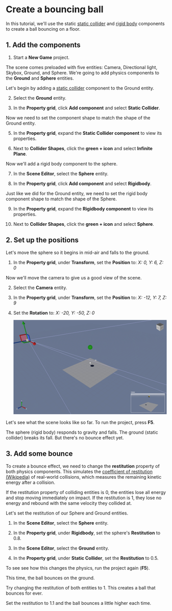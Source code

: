 # Create a bouncing ball

<div class="doc-incomplete"/>

In this tutorial, we'll use the static [static collider](static-colliders.md) and [rigid body](rigid-bodies.md) components to create a ball bouncing on a floor.

## 1. Add the components

1. Start a **New Game** project.
   
The scene comes preloaded with five entities: Camera, Directional light, Skybox, Ground, and Sphere. We're going to add physics components to the **Ground** and **Sphere** entities.

Let's begin by adding a [static collider](static-colliders.md) component to the Ground entity.
   
2. Select the **Ground** entity.

3. In the **Property grid**, click **Add component** and select **Static Collider**.

Now we need to set the component shape to match the shape of the Ground entity. 

5. In the **Property grid**, expand the **Static Collider component** to view its properties.

6. Next to **Collider Shapes**, click the **green + icon** and select **Infinite Plane**.

Now we'll add a rigid body component to the sphere.

7. In the **Scene Editor**, select the **Sphere** entity.

8. In the **Property grid**, click **Add component** and select **Rigidbody**.

Just like we did for the Ground entity, we need to set the rigid body component shape to match the shape of the Sphere.

9. In the **Property grid**, expand the **Rigidbody component** to view its properties.

10. Next to **Collider Shapes**, click the **green + icon** and select **Sphere**.

## 2. Set up the positions

Let's move the sphere so it begins in mid-air and falls to the ground.

1. In the **Property grid**, under **Transform**, set the **Position** to: _X: 0, Y: 6, Z: 0_

Now we'll move the camera to give us a good view of the scene. 

2. Select the **Camera** entity. 

3. In the **Property grid**, under **Transform**, set the **Position** to: _X: -12, Y: 7, Z: 9_

4. Set the **Rotation** to: _X: -20, Y: -50, Z: 0_

    ![Positions](media/create-a-bouncing-ball-positions.png)

Let's see what the scene looks like so far. To run the project, press **F5**.

The sphere (rigid body) responds to gravity and falls. The ground (static collider) breaks its fall. But there's no bounce effect yet.

## 3. Add some bounce

To create a bounce effect, we need to change the **restitution** property of both physics components. This simulates the [coefficient of restitution (Wikipedia)](https://en.wikipedia.org/wiki/Coefficient_of_restitution) of real-world collisions, which measures the remaining kinetic energy after a collision.

If the restitution property of colliding entities is 0, the entities lose all energy and stop moving immediately on impact. If the restitution is 1, they lose no energy and rebound with the same velocity they collided at.

Let's set the restitution of our Sphere and Ground entities.

1. In the **Scene Editor**, select the **Sphere** entity.

2. In the **Property grid**, under **Rigidbody**, set the sphere's **Restitution** to 0.8.

3. In the **Scene Editor**, select the **Ground** entity.

4. In the **Property grid**, under **Static Collider**, set the **Restitution** to 0.5.

To see see how this changes the physics, run the project again (**F5**).

This time, the ball bounces on the ground.

Try changing the restitution of both entities to 1. This creates a ball that bounces for ever. 

Set the restitution to 1.1 and the ball bounces a little higher each time.
